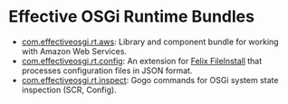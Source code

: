 Effective OSGi Runtime Bundles
==============================

 * [com.effectiveosgi.rt.aws](com.effectiveosgi.rt.aws/README.md): Library and component bundle for working with Amazon Web Services.
 * [com.effectiveosgi.rt.config](com.effectiveosgi.rt.config/README.md): An extension for [Felix FileInstall](https://felix.apache.org/documentation/subprojects/apache-felix-file-install.html) that processes configuration files in JSON format.
 * [com.effectiveosgi.rt.inspect](com.effectiveosgi.rt.inspect/README.md): Gogo commands for OSGi system state inspection (SCR, Config).
